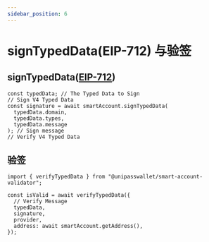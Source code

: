 ```yaml
---
sidebar_position: 6
---
```


# signTypedData(EIP-712) 与验签

## signTypedData([EIP-712](https://eips.ethereum.org/EIPS/eip-712))

```tsx
const typedData; // The Typed Data to Sign
// Sign V4 Typed Data
const signature = await smartAccount.signTypedData(
  typedData.domain,
  typedData.types,
  typedData.message
); // Sign message
// Verify V4 Typed Data
```

## 验签

```tsx
import { verifyTypedData } from "@unipasswallet/smart-account-validator";

const isValid = await verifyTypedData({
  // Verify Message
  typedData,
  signature,
  provider,
  address: await smartAccount.getAddress(),
});
```